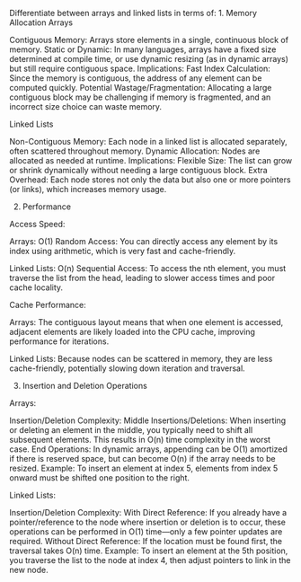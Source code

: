 Differentiate between arrays and linked lists in terms of:
            1. Memory Allocation
Arrays

Contiguous Memory: Arrays store elements in a single, continuous block of memory.
Static or Dynamic: In many languages, arrays have a fixed size determined at compile time, or use dynamic resizing (as in dynamic arrays) but still require contiguous space.
Implications:
Fast Index Calculation: Since the memory is contiguous, the address of any element can be computed quickly.
Potential Wastage/Fragmentation: Allocating a large contiguous block may be challenging if memory is fragmented, and an incorrect size choice can waste memory.

Linked Lists

Non-Contiguous Memory: Each node in a linked list is allocated separately, often scattered throughout memory.
Dynamic Allocation: Nodes are allocated as needed at runtime.
Implications:
Flexible Size: The list can grow or shrink dynamically without needing a large contiguous block.
Extra Overhead: Each node stores not only the data but also one or more pointers (or links), which increases memory usage.

2. Performance

Access Speed:

Arrays:
O(1) Random Access: You can directly access any element by its index using arithmetic, which is very fast and cache-friendly.

Linked Lists:
O(n) Sequential Access: To access the nth element, you must traverse the list from the head, leading to slower access times and poor cache locality.


Cache Performance:

Arrays:
The contiguous layout means that when one element is accessed, adjacent elements are likely loaded into the CPU cache, improving performance for iterations.

Linked Lists:
Because nodes can be scattered in memory, they are less cache-friendly, potentially slowing down iteration and traversal.

3. Insertion and Deletion Operations

Arrays:

Insertion/Deletion Complexity:
Middle Insertions/Deletions: When inserting or deleting an element in the middle, you typically need to shift all subsequent elements. This results in O(n) time complexity in the worst case.
End Operations: In dynamic arrays, appending can be O(1) amortized if there is reserved space, but can become O(n) if the array needs to be resized.
Example:
To insert an element at index 5, elements from index 5 onward must be shifted one position to the right.

Linked Lists:

Insertion/Deletion Complexity:
With Direct Reference: If you already have a pointer/reference to the node where insertion or deletion is to occur, these operations can be performed in O(1) time—only a few pointer updates are required.
Without Direct Reference: If the location must be found first, the traversal takes O(n) time.
Example:
To insert an element at the 5th position, you traverse the list to the node at index 4, then adjust pointers to link in the new node.